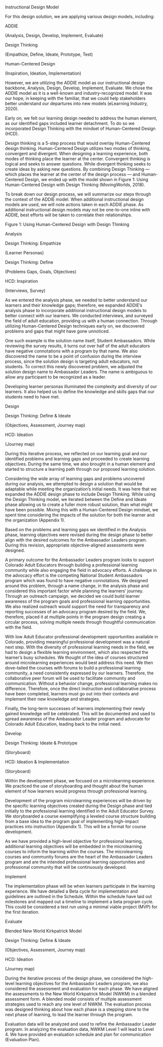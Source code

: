 Instructional Design Model

For this design solution, we are applying various design models, including:

ADDIE

(Analysis, Design, Develop, Implement, Evaluate)

Design Thinking

(Empathize, Define, Ideate, Prototype, Test)

Human-Centered Design

(Inspiration, Ideation, Implementation)

However, we are utilizing the ADDIE model as our instructional design backbone, Analysis, Design, Develop, Implement, Evaluate. We chose the ADDIE model as it is a well-known and industry-recognized model. It was our hope, in keeping with the familiar, that we could help stakeholders better understand our departures into new models (eLearning Industry, 2020).

Early on, we felt our learning design needed to address the human element, as our identified gaps included learner detachment. To do so we incorporated Design Thinking with the mindset of Human-Centered Design (HCD).

Design thinking is a 5-step process that would overlay Human-Centered design thinking. Human-Centered Design utilizes two modes of thinking, convergent and divergent. When designing a learning experience, both modes of thinking place the learner at the center. Convergent thinking is logical and seeks to answer questions. While divergent thinking seeks to create ideas by asking new questions. By combining Design Thinking — which places the learner at the center of the design process — and Human-Centered Design, we ended up with the model shown in Figure 1: Using Human-Centered Design with Design Thinking (MovingWorlds, 2018).

To break down our design process, we will summarize our steps through the context of the ADDIE model. When additional instructional design models are used, we will note actions taken in each ADDIE phase. As additional instructional design models may not be one-to-one inline with ADDIE, best efforts will be taken to correlate their relationships.

Figure 1: Using Human-Centered Design with Design Thinking

Analysis

Design Thinking: Empathize

(Learner Personas)

Design Thinking: Define

(Problems Gaps, Goals, Objectives)

HCD: Inspiration

(Interviews, Survey)

As we entered the analysis phase, we needed to better understand our learners and their knowledge gaps; therefore, we expanded ADDIE’s analysis phase to incorporate additional instructional design models to better connect with our learners. We conducted interviews, and surveyed the field of adult education, providing us with a human connection. Through utilizing Human-Centered Design techniques early on, we discovered problems and gaps that might have gone unnoticed.

One such example is the solution name itself, Student Ambassadors. While reviewing the survey results, it turns out over half of the adult educators have negative connotations with a program by that name. We also discovered the name to be a point of confusion during the interview process, since the solution design is targeting adult educators, not students. To correct this newly discovered problem, we adjusted the solution design name to Ambassador Leaders. The name is ambiguous to allow any participant to be recognized as a leader.

Developing learner personas illuminated the complexity and diversity of our learners. It also helped us to define the knowledge and skills gaps that our students need to have met.

Design

Design Thinking: Define & Ideate

(Objectives, Assessment, Journey map)

HCD: Ideation

(Journey map)

During this iterative process, we reflected on our learning goal and our identified problems and learning gaps and proceeded to create learning objectives. During the same time, we also brought in a human element and started to structure a learning path through our proposed learning solution.

Considering the wide array of learning gaps and problems uncovered during our analysis, we attempted to design a solution that would be adaptable while meeting the organization’s initial needs. It was here that we expanded the ADDIE design phase to include Design Thinking. While using the Design Thinking model, we iterated between the Define and Ideate phase allowing us to create a fuller more robust solution, than what might have been possible. Mixing this with a Human-Centered Design mindset, we spent time considering the impacts of the solution for both the learner and the organization (Appendix 1).

Based on the problems and learning gaps we identified in the Analysis phase, learning objectives were revised during the design phase to better align with the desired outcomes for the Ambassador Leaders program. During this revision, appropriate objective-aligned assessments were designed.

A primary outcome for the Ambassador Leaders program looks to support Colorado Adult Educators through building a professional learning community while also engaging the field in advocacy efforts. A challenge in the advocacy effort is the competing National Student Ambassadors program which was found to have negative connotations. We designed around this problem, through a name change, in the analysis phase and considered this important factor while planning the learners’ journey. Through an outreach campaign, we decided we could build learner awareness of the program goals and professional learning opportunities. We also realized outreach would support the need for transparency and reporting successes of an advocacy program desired by the field. We, therefore, placed it at multiple points in the program design creating a circular process, solving multiple needs through thoughtful communication with the field.

With low Adult Educator professional development opportunities available in Colorado, providing meaningful professional development was a natural next step. With the diversity of professional learning needs in the field, we had to design a flexible learning environment, which also respected the learner’s busy schedules. We thought of the idea of courses structured around microlearning experiences would best address this need. We then dove-tailed the courses with forums to build a professional learning community, a need consistently expressed by our learners. Therefore, the collaborative peer forum will be used to facilitate community and communication. Without a behavior change, professional learning makes no difference. Therefore, once the direct instruction and collaborative process have been completed, learners must go out into their contexts and implement their new knowledge and strategies.

Finally, the long-term successes of learners implementing their newly gained knowledge will be celebrated. This will be documented and used to spread awareness of the Ambassador Leader program and advocate for Colorado Adult Education, leading back to the initial need.

Develop

Design Thinking: Ideate & Prototype

(Storyboard)

HCD: Ideation & Implementation

(Storyboard)

Within the development phase, we focused on a microlearning experience. We practiced the use of storyboarding and thought about the human element of how learners would progress through professional learning.

Development of the program microlearning experiences will be driven by the specific learning objectives created during the Design phase and tied initially to the professional learning identified in the Adult Educator Survey. We storyboarded a course exemplifying a leveled course structure building from a base idea to the program goal of implementing high-impact practices into instruction (Appendix 1). This will be a format for course development.

As we have provided a high-level objective for professional learning, additional learning objectives will be embedded in the microlearning courses to inform the learning within the courses. The microlearning courses and community forums are the heart of the Ambassador Leaders program and are the intended professional learning opportunities and professional community that will be continuously developed.

Implement

The implementation phase will be when learners participate in the learning experience. We have detailed a Beta cycle for implementation and guidelines are outlined in the Schedule. Within the schedule have laid out milestones and mapped out a timeline to implement a beta program cycle. This could be considered a test run using a minimal viable project (MVP) for the first iteration.

Evaluate

Blended New World Kirkpatrick Model

Design Thinking: Define & Ideate

(Objectives, Assessment, Journey map)

HCD: Ideation

(Journey map)

During the iterative process of the design phase, we considered the high-level learning objectives for the Ambassador Leaders program, we also considered the assessment and evaluation for each phase. We have aligned the assessments to the New World Kirkpatrick Model (NWKM) in a blended assessment form. A blended model consists of multiple assessment strategies used to reach any one level of NWKM. The evaluation process was designed thinking about how each phase is a stepping stone to the next phase of learning, to lead the learner through the program.

Evaluation data will be analyzed and used to refine the Ambassador Leader program. In analyzing the evaluation data, NWKM Level 1 will lead to Level 4. We have provided an evaluation schedule and plan for communication (Evaluation Plan).
